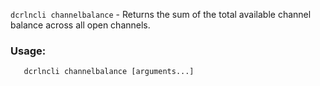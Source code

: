 `dcrlncli channelbalance` - Returns the sum of the total available channel balance across all open channels.

### Usage:
```
   dcrlncli channelbalance [arguments...]
```
